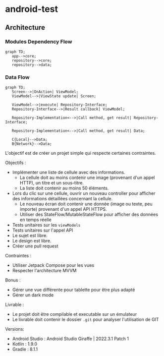 # android-test

## Architecture

### Modules Dependency Flow

```mermaid
graph TD;
   app-->core;
   repository-->core;
   repository-->data;
```

### Data Flow

<div data-mermaid-graph-name="simple">


```mermaid
graph TD;
   Screen-->|OnAction| ViewModel;
   ViewModel-->|ViewState update| Screen;

   ViewModel-->|execute| Repository-Interface;
   Repository-Interface-->|Result callback| ViewModel;

   Repository-Implementation<-->|Call method, get result| Repository-Interface;

   Repository-Implementation<-->|Call method, get result| Data;

   C{Local}-->Data;
   B{Network}-->Data;
```
</div>



L'objectif est de créer un projet simple qui respecte certaines contraintes.

Objectifs :
- Implémenter une liste de cellule avec des informations.
	- La cellule doit au moins contenir une image (provenant d'un appel HTTP), un titre et un sous-titre.
	- La liste doit contenir au moins 50 éléments.
- Lors du clic sur une cellule, ouvrir un nouveau controller pour afficher des informations détaillées concernant la cellule.
	- Le nouveau écran doit contenir une donnée (image ou texte, peu importe) provenant d'un appel API HTTPS.
	- Utiliser des StateFlow/MutableStateFlow pour afficher des données en temps réelle
- Tests unitaires sur les `viewModels`
- Tests unitaires sur l'appel API
- Le sujet est libre.
- Le design est libre.
- Créer une pull request

Contraintes :
- Utiliser Jetpack Compose pour les vues
- Respecter l'architecture MVVM

Bonus :
- Gérer une vue différente pour tablette pour être plus adapté
- Gérer un dark mode

Livrable :
- Le projet doit être compilable et executable sur un émulateur
- Le livrable doit contenir le dossier `.git` pour analyser l'utilisation de GIT

Versions:
- Android Studio : Android Studio Giraffe | 2022.3.1 Patch 1
- Kotlin : 1.9.0
- Gradle : 8.1.1








